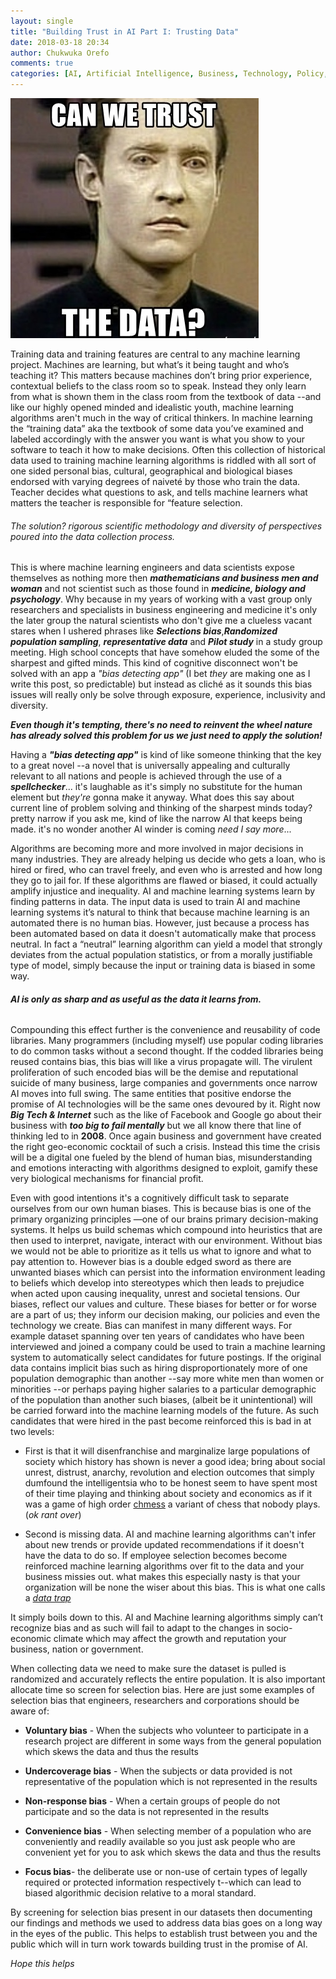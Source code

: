 ```yaml
---
layout: single
title: "Building Trust in AI Part I: Trusting Data"
date: 2018-03-18 20:34
author: Chukwuka Orefo
comments: true
categories: [AI, Artificial Intelligence, Business, Technology, Policy, Governance]
---
```

![](/images/can-we-trust-the-data.jpg)

Training data and training features are central to any machine learning project. Machines are learning, but what’s it being taught and who’s teaching it? This matters because machines don’t bring prior experience, contextual beliefs to the class room so to speak. Instead they only learn from what is shown them in the class room from the textbook of data --and like our highly opened minded and idealistic youth, machine learning algorithms aren't much in the way of critical thinkers. In machine learning the “training data” aka the textbook of some data you’ve examined and labeled accordingly with the answer you want is what you show to your software to teach it how to make decisions. Often this collection of historical data used to training machine learning algorithms is riddled with all sort of one sided personal bias, cultural, geographical and biological biases endorsed with varying degrees of naiveté by those who train the data. Teacher decides what questions to ask, and tells machine learners what matters the teacher is responsible for “feature selection.

######  _The solution? rigorous scientific methodology and diversity of perspectives poured into the data collection process._

This is where machine learning engineers and data scientists expose themselves as nothing more then ***mathematicians and business men and woman*** and not scientist such as those found in ***medicine, biology and psychology***. Why because in my years of working with a vast group only researchers and specialists in business engineering and medicine it's only the later group the natural scientists who don't give me a clueless vacant stares when I ushered phrases like ***Selections bias***,***Randomized population sampling***, ***representative data*** and ***Pilot study*** in a study group meeting. High school concepts that have somehow eluded the some of the sharpest and gifted minds. This kind of cognitive disconnect won't be solved with an app a *"bias detecting app"* (I bet *they* are making one as I write this post, so predictable) but instead as cliché as it sounds this bias issues will really only be solve through exposure, experience, inclusivity and diversity.

***Even though it's tempting, there's no need to reinvent the wheel nature has already solved this problem for us we just need to apply the solution!***   

Having a ***"bias detecting app"*** is kind of like someone thinking that the key to a great novel --a novel that is universally appealing and culturally relevant to all nations and people is achieved through the use of a  ***spellchecker***... it's laughable  as it's simply no substitute for the human element but *they're* gonna make it anyway. What does this say about current line of problem solving and thinking of the sharpest minds today? pretty narrow if you ask me, kind of like the narrow AI that keeps being made. it's no wonder another AI winder is coming *need I say more*...      

Algorithms are becoming more and more involved in major decisions in many industries. They are already helping us decide who gets a loan, who is hired or fired, who can travel freely, and even who is arrested and how long they go to jail for. If these algorithms are flawed or biased, it could actually amplify injustice and inequality.  AI and machine learning systems learn by finding patterns in data. The input data is used to train AI and machine learning systems it’s natural to think that because machine learning is an automated there is no human bias. However, just because a process has been automated based on data it doesn't automatically make that process neutral. In fact a “neutral” learning algorithm can yield a model that strongly deviates from the actual population statistics, or from a morally justifiable type of model, simply because the input or training data is biased in some way.

###### ***AI is only as sharp and as useful as the data it learns from.***

Compounding this effect further is the convenience and reusability of code libraries. Many programmers (including myself) use popular coding libraries to do common tasks without a second thought. If the codded libraries being reused contains bias, this bias will like a virus propagate will. The virulent proliferation of such encoded bias will be the demise and reputational suicide of many business, large companies and governments once narrow AI moves into full swing. The same entities that positive endorse the promise of AI technologies will be the same ones devoured by it. Right now ***Big Tech & Internet*** such as the like of Facebook and Google go about their business with ***too big to fail mentally*** but we all know there that line of thinking led to in **2008**. Once again business and government have created the right geo-economic cocktail of such a crisis. Instead this time the crisis will be a digital one fueled by the blend of human bias, misunderstanding and emotions interacting with algorithms designed to exploit, gamify these very biological mechanisms for financial profit.     

Even with good intentions it's a cognitively difficult task to separate ourselves from our own human biases. This is because bias is one of the primary organizing principles —one of our brains primary decision-making systems. It helps us build schemas which compound into heuristics that are then used to interpret, navigate, interact with our environment. Without bias we would not be able to prioritize as it tells us what to ignore and what to pay attention to. However bias is a double edged sword as there are unwanted biases which can persist into the information environment leading to beliefs which develop into stereotypes which then leads to prejudice when acted upon causing inequality, unrest and societal tensions. Our biases, reflect our values and culture. These biases for better or for worse are a part of us; they inform our decision making, our policies and even the technology we create. Bias can manifest in many different ways. For example dataset spanning over ten years of candidates who have been interviewed and joined a company could be used to train a machine learning system to automatically select candidates for future postings. If the original data contains implicit bias such as hiring disproportionately more of one population demographic than another --say more white men than women or minorities --or perhaps paying higher salaries to a particular demographic of the population than another such biases, (albeit be it unintentional) will be carried forward into the machine learning models of the future. As such candidates that were hired in the past become reinforced this is bad in at two levels:

+ First is that it will disenfranchise and marginalize large populations of society which history has shown is never a good idea; bring about social unrest, distrust, anarchy, revolution and election outcomes that simply dumfound the intelligentsia who to be honest seem to have spent most of their time playing and thinking about society and economics as if it was a game of high order [chmess](https://ase.tufts.edu/cogstud/dennett/papers/chmess.pdf) a variant of chess that nobody plays. (*ok rant over*)    

+ Second is missing data. AI and machine learning algorithms can't infer about new trends or provide updated recommendations if it doesn't have the data to do so. If employee selection becomes  become reinforced machine learning algorithms over fit to the data and your business missies out. what makes this especially nasty is that your organization will be none the wiser about this bias. This is what one calls a [*data trap*](https://medium.com/@chukwuka.orefo.x45/machine-learning-big-data-dont-fall-for-this-data-trap-21ebd14afc80)  

It simply boils down to this. AI and Machine learning algorithms simply can’t recognize bias and as such will fail to adapt to the changes in socio-economic climate which may affect the growth and reputation your business, nation or government.

When collecting data we need to make sure the dataset is pulled is randomized and accurately reflects the entire population. It is also important allocate time so screen for selection bias. Here are just some examples of selection bias that engineers, researchers and corporations should be aware of:

* __Voluntary bias__ - When the subjects who volunteer to participate in a research project are different in some ways from the general population which skews the data and thus the results

* __Undercoverage bias__ - When the subjects or data provided is not representative of the population which is not represented in the results

* __Non-response bias__ - When a certain groups of people do not participate and so the data is not represented in the results

* __Convenience bias__ - When selecting member of a population who are conveniently and readily available  so you just ask people who are convenient yet for you to ask which skews the data and thus the results

* __Focus bias__- the deliberate use or non-use of certain types of legally required or protected information respectively t--which can lead to biased algorithmic decision relative to a moral standard.

By screening for selection bias present in our datasets then documenting our findings and methods we used to address data bias goes on a long way in the eyes of the public. This helps to establish trust between you and the public which will in turn work towards building trust in the promise of AI.

*Hope this helps*
